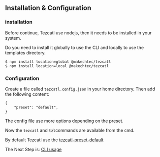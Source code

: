 ## Installation & Configuration ##

### installation ###

Before continue, Tezcatl use nodejs, then it needs to be installed in your system.

Do you need to install it globally to use the CLI and locally to use the templates directory.

    $ npm install location=global @makechtec/tezcatl 
    $ npm install location=local @makechtec/tezcatl

### Configuration ###

Create a file called `tezcatl.config.json` in your home directory. Then add the following content:

    {
        "preset": "default",
    }

The config file use more options depending on the preset.

Now the `tezcatl` and `tzl`commands are available from the cmd. 

By default Tezcatl use the [tezcatl-preset-default](https://github.com/MakechTec/tezcatl/documentation/presets.md)


The Next Step is: [CLI usage](https://github.com/MakechTec/tezcatl/documentation/cli-usage.md)
